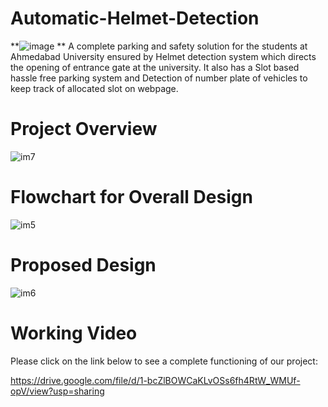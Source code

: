 # Automatic-Helmet-Detection

**![image](https://user-images.githubusercontent.com/82361158/115508900-73b7fb80-a29b-11eb-991d-9761ab4823e5.png)
**
A complete parking and safety solution for the students at Ahmedabad University ensured by Helmet detection system which directs the opening of entrance gate at the university.  It also has a Slot based hassle free parking system and Detection of number plate of vehicles to keep track of allocated slot on webpage.

# Project Overview
![im7](https://user-images.githubusercontent.com/82361158/115508130-9990d080-a29a-11eb-83f3-4692de5d5734.JPG)

# Flowchart for Overall Design
![im5](https://user-images.githubusercontent.com/82361158/115507441-c42e5980-a299-11eb-8dea-b2529a69a534.JPG)

# Proposed Design

![im6](https://user-images.githubusercontent.com/82361158/115507927-5b93ac80-a29a-11eb-8727-6b9bbc35da8c.JPG)


# Working Video
Please click on the link below to see a complete functioning of our project:

https://drive.google.com/file/d/1-bcZlBOWCaKLvOSs6fh4RtW_WMUf-opV/view?usp=sharing


